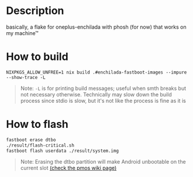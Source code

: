 # Description

basically, a flake for oneplus-enchilada with phosh (for now) that works on my machine™

# How to build

`NIXPKGS_ALLOW_UNFREE=1 nix build .#enchilada-fastboot-images --impure --show-trace -L`

> Note: `-L` is for printing build messages; useful when smth breaks but not necessary otherwise. Technically may slow down the build process since stdio is slow, but it's not like the process is fine as it is

# How to flash

```bash
fastboot erase dtbo
./result/flash-critical.sh
fastboot flash userdata ./result/system.img
```

> Note: Erasing the dtbo partition will make Android unbootable on the current slot [(check the pmos wiki page)](https://wiki.postmarketos.org/wiki/OnePlus_6_(oneplus-enchilada)#Pre-built_images)

